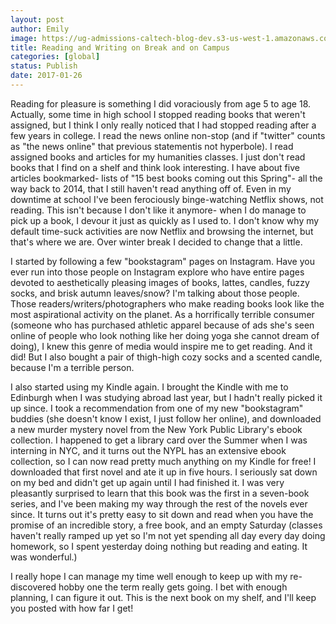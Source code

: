 ```yaml
---
layout: post
author: Emily
image: https://ug-admissions-caltech-blog-dev.s3-us-west-1.amazonaws.com/old_pictures/caltech_as_it_happens/6a0105349b8251970b01b7c8ce349e970b.png
title: Reading and Writing on Break and on Campus
categories: [global]
status: Publish
date: 2017-01-26
---
```



Reading for pleasure is something I did voraciously from age 5 to age 18. Actually, some time in high school I stopped reading books that weren't assigned, but I think I only really noticed that I had stopped reading after a few years in college. I read the news online non-stop (and if "twitter" counts as "the news online" that previous statementis not hyperbole). I read assigned books and articles for my humanities classes. I just don't read books that I find on a shelf and think look interesting. I have about five articles bookmarked- lists of "15 best books coming out this Spring"- all the way back to 2014, that I still haven't read anything off of. Even in my downtime at school I've been ferociously binge-watching Netflix shows, not reading. This isn't because I don't like it anymore- when I do manage to pick up a book, I devour it just as quickly as I used to. I don't know why my default time-suck activities are now Netflix and browsing the internet, but that's where we are. Over winter break I decided to change that a little.

I started by following a few "bookstagram" pages on Instagram. Have you ever run into those people on Instagram explore who have entire pages devoted to aesthetically pleasing images of books, lattes, candles, fuzzy socks, and brisk autumn leaves/snow? I'm talking about those people. Those readers/writers/photographers who make reading books look like the most aspirational activity on the planet. As a horrifically terrible consumer (someone who has purchased athletic apparel because of ads she's seen online of people who look nothing like her doing yoga she cannot dream of doing), I knew this genre of media would inspire me to get reading. And it did! But I also bought a pair of thigh-high cozy socks and a scented candle, because I'm a terrible person.

I also started using my Kindle again. I brought the Kindle with me to Edinburgh when I was studying abroad last year, but I hadn't really picked it up since. I took a recommendation from one of my new "bookstagram" buddies (she doesn't know I exist, I just follow her online), and downloaded a new murder mystery novel from the New York Public Library's ebook collection. I happened to get a library card over the Summer when I was interning in NYC, and it turns out the NYPL has an extensive ebook collection, so I can now read pretty much anything on my Kindle for free! I downloaded that first novel and ate it up in five hours. I seriously sat down on my bed and didn't get up again until I had finished it. I was very pleasantly surprised to learn that this book was the first in a seven-book series, and I've been making my way through the rest of the novels ever since. It turns out it's pretty easy to sit down and read when you have the promise of an incredible story, a free book, and an empty Saturday (classes haven't really ramped up yet so I'm not yet spending all day every day doing homework, so I spent yesterday doing nothing but reading and eating. It was wonderful.)

I really hope I can manage my time well enough to keep up with my re-discovered hobby one the term really gets going. I bet with enough planning, I can figure it out. This is the next book on my shelf, and I'll keep you posted with how far I get!
